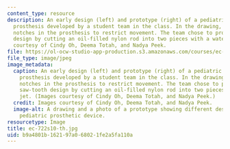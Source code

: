 ```yaml
---
content_type: resource
description: An early design (left) and prototype (right) of a pediatric extendable
  prosthesis developed by a student team in the class. In the drawing, rings grasp
  notches in the prosthesis to restrict movement. The team chose to prototype a saw-tooth
  design by cutting an oil-filled nylon rod into two pieces with a water jet. Images
  courtesy of Cindy Oh, Deema Totah, and Nadya Peek.
file: https://ol-ocw-studio-app-production.s3.amazonaws.com/courses/ec-722-special-topics-at-edgerton-center-developing-world-prosthetics-spring-2010/b9a4801b162197a068021fe2a5fa110a_ec-722s10-th.jpg
file_type: image/jpeg
image_metadata:
  caption: An early design (left) and prototype (right) of a pediatric extendable
    prosthesis developed by a student team in the class. In the drawing, rings grasp
    notches in the prosthesis to restrict movement. The team chose to prototype a
    saw-tooth design by cutting an oil-filled nylon rod into two pieces with a water
    jet. (Images courtesy of Cindy Oh, Deema Totah, and Nadya Peek.)
  credit: Images courtesy of Cindy Oh, Deema Totah, and Nadya Peek.
  image-alt: A drawing and a photo of a prototype showing different designs for a
    pediatric prosthetic device.
resourcetype: Image
title: ec-722s10-th.jpg
uid: b9a4801b-1621-97a0-6802-1fe2a5fa110a
---
```

